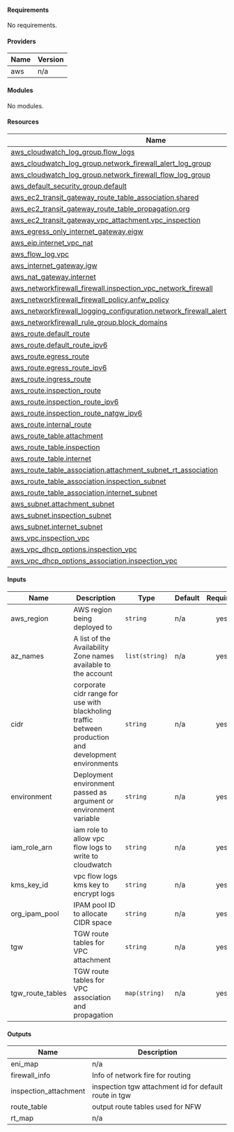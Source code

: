 <!-- BEGIN_TF_DOCS -->
#### Requirements

No requirements.

#### Providers

| Name | Version |
|------|---------|
| aws | n/a |

#### Modules

No modules.

#### Resources

| Name | Type |
|------|------|
| [aws_cloudwatch_log_group.flow_logs](https://registry.terraform.io/providers/hashicorp/aws/latest/docs/resources/cloudwatch_log_group) | resource |
| [aws_cloudwatch_log_group.network_firewall_alert_log_group](https://registry.terraform.io/providers/hashicorp/aws/latest/docs/resources/cloudwatch_log_group) | resource |
| [aws_cloudwatch_log_group.network_firewall_flow_log_group](https://registry.terraform.io/providers/hashicorp/aws/latest/docs/resources/cloudwatch_log_group) | resource |
| [aws_default_security_group.default](https://registry.terraform.io/providers/hashicorp/aws/latest/docs/resources/default_security_group) | resource |
| [aws_ec2_transit_gateway_route_table_association.shared](https://registry.terraform.io/providers/hashicorp/aws/latest/docs/resources/ec2_transit_gateway_route_table_association) | resource |
| [aws_ec2_transit_gateway_route_table_propagation.org](https://registry.terraform.io/providers/hashicorp/aws/latest/docs/resources/ec2_transit_gateway_route_table_propagation) | resource |
| [aws_ec2_transit_gateway_vpc_attachment.vpc_inspection](https://registry.terraform.io/providers/hashicorp/aws/latest/docs/resources/ec2_transit_gateway_vpc_attachment) | resource |
| [aws_egress_only_internet_gateway.eigw](https://registry.terraform.io/providers/hashicorp/aws/latest/docs/resources/egress_only_internet_gateway) | resource |
| [aws_eip.internet_vpc_nat](https://registry.terraform.io/providers/hashicorp/aws/latest/docs/resources/eip) | resource |
| [aws_flow_log.vpc](https://registry.terraform.io/providers/hashicorp/aws/latest/docs/resources/flow_log) | resource |
| [aws_internet_gateway.igw](https://registry.terraform.io/providers/hashicorp/aws/latest/docs/resources/internet_gateway) | resource |
| [aws_nat_gateway.internet](https://registry.terraform.io/providers/hashicorp/aws/latest/docs/resources/nat_gateway) | resource |
| [aws_networkfirewall_firewall.inspection_vpc_network_firewall](https://registry.terraform.io/providers/hashicorp/aws/latest/docs/resources/networkfirewall_firewall) | resource |
| [aws_networkfirewall_firewall_policy.anfw_policy](https://registry.terraform.io/providers/hashicorp/aws/latest/docs/resources/networkfirewall_firewall_policy) | resource |
| [aws_networkfirewall_logging_configuration.network_firewall_alert_logging_configuration](https://registry.terraform.io/providers/hashicorp/aws/latest/docs/resources/networkfirewall_logging_configuration) | resource |
| [aws_networkfirewall_rule_group.block_domains](https://registry.terraform.io/providers/hashicorp/aws/latest/docs/resources/networkfirewall_rule_group) | resource |
| [aws_route.default_route](https://registry.terraform.io/providers/hashicorp/aws/latest/docs/resources/route) | resource |
| [aws_route.default_route_ipv6](https://registry.terraform.io/providers/hashicorp/aws/latest/docs/resources/route) | resource |
| [aws_route.egress_route](https://registry.terraform.io/providers/hashicorp/aws/latest/docs/resources/route) | resource |
| [aws_route.egress_route_ipv6](https://registry.terraform.io/providers/hashicorp/aws/latest/docs/resources/route) | resource |
| [aws_route.ingress_route](https://registry.terraform.io/providers/hashicorp/aws/latest/docs/resources/route) | resource |
| [aws_route.inspection_route](https://registry.terraform.io/providers/hashicorp/aws/latest/docs/resources/route) | resource |
| [aws_route.inspection_route_ipv6](https://registry.terraform.io/providers/hashicorp/aws/latest/docs/resources/route) | resource |
| [aws_route.inspection_route_natgw_ipv6](https://registry.terraform.io/providers/hashicorp/aws/latest/docs/resources/route) | resource |
| [aws_route.internal_route](https://registry.terraform.io/providers/hashicorp/aws/latest/docs/resources/route) | resource |
| [aws_route_table.attachment](https://registry.terraform.io/providers/hashicorp/aws/latest/docs/resources/route_table) | resource |
| [aws_route_table.inspection](https://registry.terraform.io/providers/hashicorp/aws/latest/docs/resources/route_table) | resource |
| [aws_route_table.internet](https://registry.terraform.io/providers/hashicorp/aws/latest/docs/resources/route_table) | resource |
| [aws_route_table_association.attachment_subnet_rt_association](https://registry.terraform.io/providers/hashicorp/aws/latest/docs/resources/route_table_association) | resource |
| [aws_route_table_association.inspection_subnet](https://registry.terraform.io/providers/hashicorp/aws/latest/docs/resources/route_table_association) | resource |
| [aws_route_table_association.internet_subnet](https://registry.terraform.io/providers/hashicorp/aws/latest/docs/resources/route_table_association) | resource |
| [aws_subnet.attachment_subnet](https://registry.terraform.io/providers/hashicorp/aws/latest/docs/resources/subnet) | resource |
| [aws_subnet.inspection_subnet](https://registry.terraform.io/providers/hashicorp/aws/latest/docs/resources/subnet) | resource |
| [aws_subnet.internet_subnet](https://registry.terraform.io/providers/hashicorp/aws/latest/docs/resources/subnet) | resource |
| [aws_vpc.inspection_vpc](https://registry.terraform.io/providers/hashicorp/aws/latest/docs/resources/vpc) | resource |
| [aws_vpc_dhcp_options.inspection_vpc](https://registry.terraform.io/providers/hashicorp/aws/latest/docs/resources/vpc_dhcp_options) | resource |
| [aws_vpc_dhcp_options_association.inspection_vpc](https://registry.terraform.io/providers/hashicorp/aws/latest/docs/resources/vpc_dhcp_options_association) | resource |

#### Inputs

| Name | Description | Type | Default | Required |
|------|-------------|------|---------|:--------:|
| aws_region | AWS region being deployed to | `string` | n/a | yes |
| az_names | A list of the Availability Zone names available to the account | `list(string)` | n/a | yes |
| cidr | corporate cidr range for use with blackholing traffic between production and development environments | `string` | n/a | yes |
| environment | Deployment environment passed as argument or environment variable | `string` | n/a | yes |
| iam_role_arn | iam role to allow vpc flow logs to write to cloudwatch | `string` | n/a | yes |
| kms_key_id | vpc flow logs kms key to encrypt logs | `string` | n/a | yes |
| org_ipam_pool | IPAM pool ID to allocate CIDR space | `string` | n/a | yes |
| tgw | TGW route tables for VPC attachment | `string` | n/a | yes |
| tgw_route_tables | TGW route tables for VPC association and propagation | `map(string)` | n/a | yes |

#### Outputs

| Name | Description |
|------|-------------|
| eni_map | n/a |
| firewall_info | Info of network fire for routing |
| inspection_attachment | inspection tgw attachment id for default route in tgw |
| route_table | output route tables used for NFW |
| rt_map | n/a |
<!-- END_TF_DOCS -->